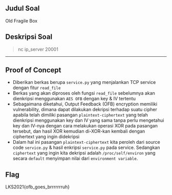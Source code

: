 ## Judul Soal
Old Fragile Box

## Deskripsi Soal

> nc ip_server 20001

---
## Proof of Concept

- Diberikan berkas berupa `service.py` yang menjalankan TCP service dengan fitur `read_file`
- Berkas yang akan diproses oleh fungsi `read_file` sebelumnya akan dienkripsi menggunakan `AES OFB` dengan key & IV tertentu
- Sebagaimana diketahui, Output Feedback (OFB) encryption memiliki vulnerability, dimana dapat dilakukan dekripsi terhadap suatu cipher apabila telah dimiliki pasangan `plaintext-ciphertext` yang telah dienkripsi menggunakan key dan IV yang sama tanpa perlu mengetahui key dan IV-nya dengan cara melakukan operasi XOR pada pasangan tersebut, dan hasil XOR kemudian di-XOR-kan kembali dengan ciphertext yang ingin didekripsi
- Dalam hal ini pasangan `plaintext-ciphertext` kita peroleh dari source code `service.py` & hasil enkripsi `service.py` pada service. Sedangkan `ciphertext` yang ingin kita dekripsi adalah `/proc/self/environ` yang secara `default` menyimpan nilai dari `environment variable`.

## Flag

LKS2021{ofb_goes_brrrrrrruh}